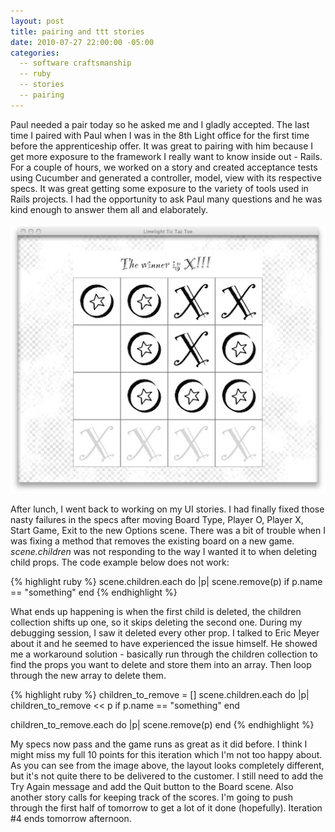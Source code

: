 ```yaml
---
layout: post
title: pairing and ttt stories
date: 2010-07-27 22:00:00 -05:00
categories:
  -- software craftsmanship
  -- ruby
  -- stories
  -- pairing
---
```


Paul needed a pair today so he asked me and I gladly accepted.  The last time I paired with Paul when I was in the 8th Light office for the first time before the apprenticeship offer.  It was great to pairing with him because I get more exposure to the framework I really want to know inside out - Rails.  For a couple of hours, we worked on a story and created acceptance tests using Cucumber and generated a controller, model, view with its respective specs.  It was great getting some exposure to the variety of tools used in Rails projects.  I had the opportunity to ask Paul many questions and he was kind enough to answer them all and elaborately.

![TTT New Look](/images/ttt_new_look.jpg)

After lunch, I went back to working on my UI stories.  I had finally fixed those nasty failures in the specs after moving Board Type, Player O, Player X, Start Game, Exit to the new Options scene.  There was a bit of trouble when I was fixing a method that removes the existing board on a new game.  *scene.children* was not responding to the way I wanted it to when deleting child props.  The code example below does not work:

{% highlight ruby %}
scene.children.each do |p|
  scene.remove(p) if p.name == "something"
end
{% endhighlight %}

What ends up happening is when the first child is deleted, the children collection shifts up one, so it skips deleting the second one.  During my debugging session, I saw it deleted every other prop.  I talked to Eric Meyer about it and he seemed to have experienced the issue himself.  He showed me a workaround solution - basically run through the children collection to find the props you want to delete and store them into an array.  Then loop through the new array to delete them.

{% highlight ruby %}
children_to_remove = []
scene.children.each do |p|
  children_to_remove << p if p.name == "something"
end

children_to_remove.each do |p|
  scene.remove(p)
end
{% endhighlight %}

My specs now pass and the game runs as great as it did before.  I think I might miss my full 10 points for this iteration which I'm not too happy about.  As you can see from the image above, the layout looks completely different, but it's not quite there to be delivered to the customer.  I still need to add the Try Again message and add the Quit button to the Board scene.  Also another story calls for keeping track of the scores.  I'm going to push through the first half of tomorrow to get a lot of it done (hopefully).  Iteration #4 ends tomorrow afternoon.
